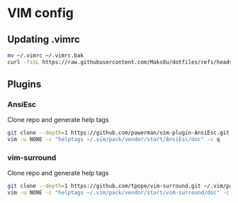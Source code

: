 # VIM config

## Updating .vimrc

```bash
mv ~/.vimrc ~/.vimrc.bak
curl -fsSL https://raw.githubusercontent.com/Maks0u/dotfiles/refs/heads/main/.vimrc --output ~/.vimrc
```

## Plugins

### AnsiEsc

Clone repo and generate help tags

```bash
git clone --depth=1 https://github.com/powerman/vim-plugin-AnsiEsc.git ~/.vim/pack/vendor/start/AnsiEsc
vim -u NONE -c "helptags ~/.vim/pack/vendor/start/AnsiEsc/doc" -c q
```

### vim-surround

Clone repo and generate help tags

```bash
git clone --depth=1 https://github.com/tpope/vim-surround.git ~/.vim/pack/vendor/start/vim-surround
vim -u NONE -c "helptags ~/.vim/pack/vendor/start/vim-surround/doc" -c q
```
